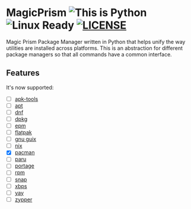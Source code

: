 # MagicPrism ![This is Python](https://img.shields.io/badge/This_is-Python-green?logo=python&logoColor=f5f5f5) ![Linux Ready](https://img.shields.io/badge/Linux-Ready-orange?logo=linux&logoColor=f5f5f5) [![LICENSE](https://img.shields.io/badge/GNU_GPL-v3-red?logo=gnu)](./LICENSE)
Magic Prism Package Manager written in Python that helps unify the way utilities are installed across platforms.
This is an abstraction for different package managers so that all commands have a common interface.

## Features
It's now supported:
- [ ] [apk-tools](https://wiki.alpinelinux.org/wiki/Alpine_Package_Keeper)
- [ ] [apt](https://documentation.ubuntu.com/server/how-to/software/package-management/)
- [ ] [dnf](https://docs.fedoraproject.org/en-US/quick-docs/dnf/)
- [ ] [dpkg](https://www.debian.org/doc/manuals/debian-faq/pkg-basics.en.html)
- [ ] [epm](https://alt-gnome.wiki/epm.html)
- [ ] [flatpak](https://docs.flatpak.org/en/latest/using-flatpak.html)
- [ ] [gnu guix](https://guix.gnu.org/manual/devel/en/html_node/)
- [ ] [nix](https://nix.dev/manual/nix/2.24/)
- [x] [pacman](https://wiki.archlinux.org/title/Pacman)
- [ ] [paru](https://github.com/Morganamilo/paru)
- [ ] [portage](https://wiki.gentoo.org/wiki/Portage)
- [ ] [rpm](https://rpm.org/documentation.html)
- [ ] [snap](https://snapcraft.io/docs/quickstart-tour)
- [ ] [xbps](https://docs.voidlinux.org/xbps/index.html)
- [ ] [yay](https://github.com/Jguer/yay)
- [ ] [zypper](https://en.opensuse.org/SDB:Zypper_usage)
